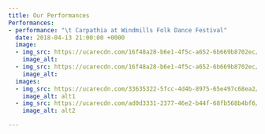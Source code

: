 ```yaml
---
title: Our Performances
Performances:
- performance: "\t Carpathia at Windmills Folk Dance Festival"
  date: 2018-04-13 21:00:00 +0000
  image:
  - img_src: https://ucarecdn.com/16f48a28-b6e1-4f5c-a652-6b669b8702ec/-/preview/
    image_alt: 
  - img_src: https://ucarecdn.com/16f48a28-b6e1-4f5c-a652-6b669b8702ec/-/preview/
    image_alt: 
  images:
  - img_src: https://ucarecdn.com/33635322-5fcc-4d4b-8975-65e497c68ea2/-/preview/
    image_alt: alt1
  - img_src: https://ucarecdn.com/ad0d3331-2377-46e2-b44f-68fb568b4bf6/-/preview/
    image_alt: alt2

---
```

